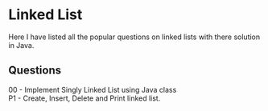 # Linked List
Here I have listed all the popular questions on linked lists with there solution in Java.

## Questions
00 - Implement Singly Linked List using Java class\
P1 - Create, Insert, Delete and Print linked list.